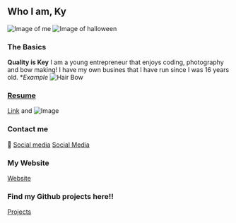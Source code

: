 ## Who I am, Ky
![Image of me](/Downloads/me.jpg)
![Image of halloween](/Pictures/picforsoc.jpg)

### The Basics
**Quality is Key** 
I am a young entrepreneur that enjoys coding, photography and bow making! 
I have my own busines that I have run since I was 16 years old.
**Example*
![Hair Bow](/Pictures/OoiesBows/websitefeaturephoto.jpg)


### [Resume](https://www.linkedin.com/in/kylia-hurley-31194017b/)


[Link](url) and ![Image](src)

### Contact me
:iphone: 
[Social media](https://www.linkedin.com/in/kylia-hurley-31194017b/)
[Social Media](https://github.com/kittkattky)


### My Website 
[Website](http://www.ooiesbows.com/)

### Find my Github projects here!!
[Projects](https://github.com/kittkattky)
